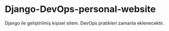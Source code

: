 # Django-DevOps-personal-website
Django ile geliştirilmiş kişisel sitem. DevOps pratikleri zamanla eklenecektir.
